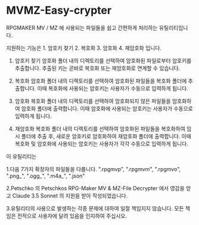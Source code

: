 # MVMZ-Easy-crypter

RPGMAKER MV / MZ 에 사용되는 파일들을 쉽고 간편하게 처리하는 유틸리티입니다.

지원하는 기능은 1. 암호키 찾기 2. 복호화 3. 암호화 4. 재암호화 입니다.

1. 암호키 찾기
   암호화 폴더 내의 디렉토리를 선택하여 암호화된 파일로부터 암호키를 추출합니다.
   추출된 키는 곧바로 복호화 또는 재암호화로 연계할 수 있습니다.
   
3. 복호화
   암호화 폴더 내의 디렉토리를 선택하여 암호화된 파일들을 복호화 폴더에 추출합니다.
   이때 복호화에 사용되는 암호키는 사용자가 수동으로 입력하게 됩니다.
   
4. 암호화
   복호화 폴더 내의 디렉토리를 선택하여 암호화되지 않은 파일들을 암호화하여 암호화 폴더에 출력합니다.
   이때 암호화에 사용되는 암호키는 사용자가 수동으로 입력하게 됩니다.
   
5. 재암호화
   복호화 폴더 내의 디렉토리를 선택하여 암호화된 파일들을 복호화하여 임시 폴더에 추출 후,
   새로운 암호키로 암호화하여 재암호화 폴더에 출력합니다.
   이때 복호화 및 암호화에 사용되는 암호키는 사용자가 각각 수동으로 입력하게 됩니다.


이 유틸리티는

1.다음 7가지 확장자의 파일들을 다룹니다.
  ".rpgmvp", ".rpgmvm", ".rpgmvo", ".png_", ".ogg_", ".m4a_", ".json"

2.Petschko 의 Petschkos RPG-Maker MV & MZ-File Decrypter 에서 영감을 얻고
  Claude 3.5 Sonnet 의 지원을 받아 작성되었습니다.

3.유틸리티의 사용으로 발생하는 각종 문제에 대하여 일절 책임지지 않습니다.
  모든 책임은 전적으로 사용자에 달려 있음을 인지하여 주십시오.
